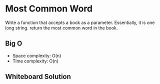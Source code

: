 # Most Common Word

Write a function that accepts a book as a parameter. Essentially, it is one long string. return the most common word in the book.

## Big O

* Space complexity: O(n)
* Time complexity: O(n)

## Whiteboard Solution